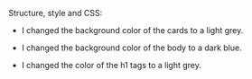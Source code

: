Structure, style and CSS:

- I changed the background color of the cards to a light grey.

- I changed the background color of the body to a dark blue.

- I changed the color of the h1 tags to a light grey.

